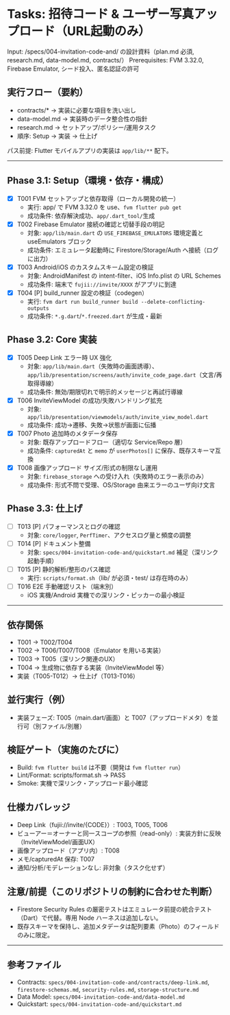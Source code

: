 # Tasks: 招待コード & ユーザー写真アップロード（URL起動のみ）

Input: /specs/004-invitation-code-and/ の設計資料（plan.md 必須, research.md, data-model.md, contracts/）
Prerequisites: FVM 3.32.0, Firebase Emulator, シード投入、匿名認証の許可

## 実行フロー（要約）
- contracts/* → 実装に必要な項目を洗い出し
- data-model.md → 実装時のデータ整合性の指針
- research.md → セットアップ/ポリシー/運用タスク
- 順序: Setup → 実装 → 仕上げ

パス前提: Flutter モバイルアプリの実装は `app/lib/**` 配下。

---

## Phase 3.1: Setup（環境・依存・構成）
- [x] T001 FVM セットアップと依存取得（ローカル開発の統一）
  - 実行: app/ で FVM 3.32.0 を use、`fvm flutter pub get`
  - 成功条件: 依存解決成功、`app/.dart_tool/`生成
- [x] T002 Firebase Emulator 接続の確認と切替手段の明記
  - 対象: `app/lib/main.dart` の `USE_FIREBASE_EMULATORS` 環境定義と useEmulators ブロック
  - 成功条件: エミュレータ起動時に Firestore/Storage/Auth へ接続（ログに出力）
- [x] T003 Android/iOS のカスタムスキーム設定の検証
  - 対象: AndroidManifest の intent-filter、iOS Info.plist の URL Schemes
  - 成功条件: 端末で `fujii://invite/XXXX` がアプリに到達
- [x] T004 [P] build_runner 設定の検証（codegen）
  - 実行: `fvm dart run build_runner build --delete-conflicting-outputs`
  - 成功条件: `*.g.dart`/`*.freezed.dart` が生成・最新

## Phase 3.2: Core 実装
- [x] T005 Deep Link エラー時 UX 強化
  - 対象: `app/lib/main.dart`（失敗時の画面誘導）、`app/lib/presentation/screens/auth/invite_code_page.dart`（文言/再取得導線）
  - 成功条件: 無効/期限切れで明示的メッセージと再試行導線
- [x] T006 InviteViewModel の成功/失敗ハンドリング拡充
  - 対象: `app/lib/presentation/viewmodels/auth/invite_view_model.dart`
  - 成功条件: 成功→遷移、失敗→状態が画面に伝播
- [x] T007 Photo 追加時のメタデータ保存
  - 対象: 既存アップロードフロー（適切な Service/Repo 層）
  - 成功条件: `capturedAt` と `memo` が `userPhotos[]` に保存、既存スキーマ互換
- [x] T008 画像アップロード サイズ/形式の制限なし運用
  - 対象: `firebase_storage` への受け入れ（失敗時のエラー表示のみ）
  - 成功条件: 形式不問で受理、OS/Storage 由来エラーのユーザ向け文言

 

## Phase 3.3: 仕上げ
- [ ] T013 [P] パフォーマンスとログの確認
  - 対象: `core/logger`, `PerfTimer`、アクセスログ量と頻度の調整
- [ ] T014 [P] ドキュメント整備
  - 対象: `specs/004-invitation-code-and/quickstart.md` 補足（深リンク起動手順）
- [ ] T015 [P] 静的解析/整形のパス確認
  - 実行: `scripts/format.sh`（lib/ が必須・test/ は存在時のみ）
- [ ] T016 E2E 手動確認リスト（端末別）
  - iOS 実機/Android 実機での深リンク・ピッカーの最小検証

---

## 依存関係
- T001 → T002/T004
- T002 → T006/T007/T008（Emulator を用いる実装）
- T003 → T005（深リンク関連のUX）
- T004 → 生成物に依存する実装（InviteViewModel 等）
- 実装（T005-T012）→ 仕上げ（T013-T016）
  

## 並行実行（例）
- 実装フェーズ: T005（main.dart/画面）と T007（アップロードメタ）を並行可（別ファイル/別層）

## 検証ゲート（実施のたびに）
- Build: `fvm flutter build` は不要（開発は `fvm flutter run`）
- Lint/Format: scripts/format.sh → PASS
- Smoke: 実機で深リンク・アップロード最小確認

## 仕様カバレッジ
- Deep Link（fujii://invite/{CODE}）: T003, T005, T006
- ビューアー＝オーナーと同一スコープの参照（read-only）: 実装方針に反映（InviteViewModel/画面UX）
- 画像アップロード（アプリ内）: T008
- メモ/capturedAt 保存: T007
- 通知/分析/モデレーションなし: 非対象（タスク化せず）
  

## 注意/前提（このリポジトリの制約に合わせた判断）
- Firestore Security Rules の厳密テストはエミュレータ前提の統合テスト（Dart）で代替。専用 Node ハーネスは追加しない。
- 既存スキーマを保持し、追加メタデータは配列要素（Photo）のフィールドのみに限定。

---

## 参考ファイル
- Contracts: `specs/004-invitation-code-and/contracts/deep-link.md`, `firestore-schemas.md`, `security-rules.md`, `storage-structure.md`
- Data Model: `specs/004-invitation-code-and/data-model.md`
- Quickstart: `specs/004-invitation-code-and/quickstart.md`
